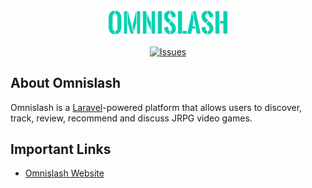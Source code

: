 <p align="center">
    <img src="public/images/logo.svg" width="200" alt="Omnislash logo" />
</p>
<p align="center">
  <a href="https://github.com/omnislash-co/core/issues"><img src="https://img.shields.io/github/issues/omnislash-co/core.svg?sanitize=true" alt="Issues"></a>
</p>

## About Omnislash

Omnislash is a [Laravel](https://laravel.com)-powered platform that allows users to discover, track, review, recommend and discuss JRPG video games.

## Important Links

- [Omnislash Website](https://omnislash.co)